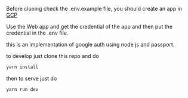 Before cloning check the .env.example file, you should create an app in [GCP](https://cloud.google.com/gcp/) 

Use the Web app and get the credential of the app and then put the credential in the .env file.

this is an implementation of google auth using node js and passport.

to develop just clone this repo and do 


```bash
yarn install 
```
then to serve just do 

```bash
yarn run dev
```


